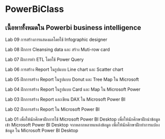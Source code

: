 # PowerBiClass
## เนื้อหาทั้งหมดใน Powerbi business intelligence
Lab 09 การสร้างการแสดงผลโดยใช้ Infographic designer

Lab 08 ฝึกการ Cleansing data และ สร้าง Muti-row card

Lab 07 ฝึกการทำ ETL โดยใช้ Power Query

Lab 06 การสร้าง Report ในรูปแบบ Line chart และ Scatter chart

Lab 05 ฝึกการสร้าง Report ในรูปแบบ Donut และ Tree Map ใน Microsoft

Lab 04 ฝึกการสร้าง Report ในรูปแบบ Card และ Map ใน Microsoft Power

Lab 03 ฝึกการสร้าง Report และเขียน DAX ใน Microsoft Power BI

Lab 02 ฝึกการสร้าง Report ใน Microsoft Power BI

Lab 01 เพื่อให้นักศึกษาฝึกการใช้ Microsoft Power BI Desktop เพื่อให้นักศึกษาฝึกนำข้อมูลเข้า Microsoft Power BI Desktop จากหลากหลายแหล่งข้อมูล เพื่อให้นักศึกษาฝึกทำการแปลงข้อมูล ใน Microsoft Power BI Desktop
